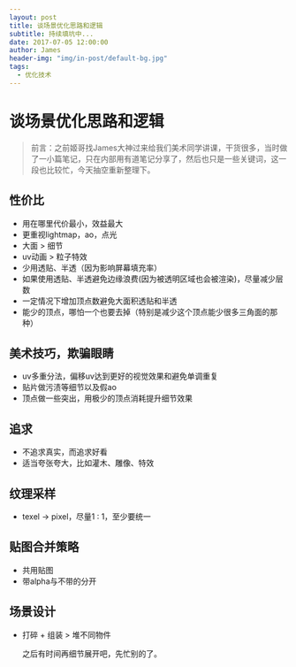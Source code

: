```yaml
---
layout: post
title: 谈场景优化思路和逻辑
subtitle: 持续填坑中...
date: 2017-07-05 12:00:00
author: James
header-img: "img/in-post/default-bg.jpg"
tags:
  - 优化技术
---
```



# 谈场景优化思路和逻辑

> 前言：之前姬哥找James大神过来给我们美术同学讲课，干货很多，当时做了一小篇笔记，只在内部用有道笔记分享了，然后也只是一些关键词，这一段也比较忙，今天抽空重新整理下。 

## 性价比
- 用在哪里代价最小，效益最大
- 更重视lightmap，ao，点光
- 大面 > 细节
- uv动画 > 粒子特效
- 少用透贴、半透（因为影响屏幕填充率）
- 如果使用透贴、半透避免边缘浪费(因为被透明区域也会被渲染)，尽量减少层数
- 一定情况下增加顶点数避免大面积透贴和半透
- 能少的顶点，哪怕一个也要去掉（特别是减少这个顶点能少很多三角面的那种）

## 美术技巧，欺骗眼睛
- uv多重分法，偏移uv达到更好的视觉效果和避免单调重复
- 贴片做污渍等细节以及假ao
- 顶点做一些突出，用极少的顶点消耗提升细节效果

## 追求
- 不追求真实，而追求好看
- 适当夸张夸大，比如灌木、雕像、特效

## 纹理采样
- texel -> pixel，尽量1 : 1，至少要统一

## 贴图合并策略
- 共用贴图
- 带alpha与不带的分开

## 场景设计
- 打碎 + 组装 > 堆不同物件

    之后有时间再细节展开吧，先忙别的了。